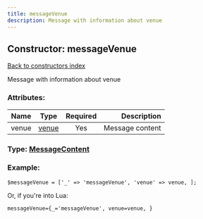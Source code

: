 ```yaml
---
title: messageVenue
description: Message with information about venue
---
```

## Constructor: messageVenue  
[Back to constructors index](index.md)



Message with information about venue

### Attributes:

| Name     |    Type       | Required | Description |
|----------|:-------------:|:--------:|------------:|
|venue|[venue](../types/venue.md) | Yes|Message content|



### Type: [MessageContent](../types/MessageContent.md)


### Example:

```
$messageVenue = ['_' => 'messageVenue', 'venue' => venue, ];
```  

Or, if you're into Lua:  


```
messageVenue={_='messageVenue', venue=venue, }

```


